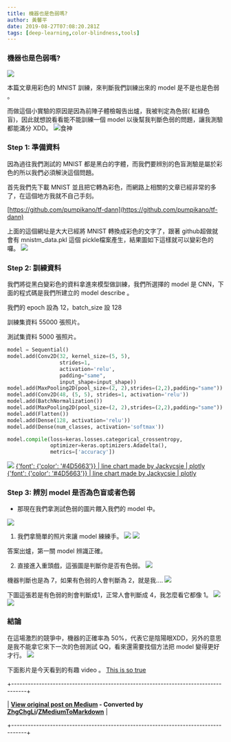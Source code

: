 ```yaml
---
title: 機器也是色弱嗎?
author: 黃馨平
date: 2019-08-27T07:08:20.281Z
tags: [deep-learning,color-blindness,tools]
---
```


### 機器也是色弱嗎?
![](images/99ede0ac1f33/1*iJeHKRFWLCiGk7Ff_-hIDA.png "")

本篇文章用彩色的 MNIST 訓練，來判斷我們訓練出來的 model 是不是也是色弱 。

而做這個小實驗的原因是因為前陣子體檢報告出爐，我被判定為色弱( 紅綠色盲)，因此就想說看看能不能訓練一個 model 以後幫我判斷色弱的問題，讓我測驗都能滿分 XDD。
![食神](images/99ede0ac1f33/1*7aill_4EqANA58NX6w2Oww.jpeg "食神")
### Step 1: 準備資料

因為過往我們測試的 MNIST 都是黑白的字體，而我們要辨別的色盲測驗是屬於彩色的所以我們必須解決這個問題。

首先我們先下載 MNIST 並且把它轉為彩色，而網路上相關的文章已經非常的多了，在這個地方我就不自己手刻。

[https://github.com/pumpikano/tf-dann](https://github.com/pumpikano/tf-dann)

上面的這個網址是大大已經將 MNIST 轉換成彩色的文字了，跟著 github超做就會有 mnistm_data.pkl 這個 pickle檔案產生，結果圖如下這樣就可以變彩色的囉。
![](images/99ede0ac1f33/1*EXjbE-_afTY0QbXtCzPQ2Q.png "")
### Step 2: 訓練資料

我們將從黑白變彩色的資料拿進來模型做訓練，我們所選擇的 model 是 CNN，下面的程式碼是我們所建立的 model describe 。

我們的 epoch 設為 12，batch_size 設 128

訓練集資料 55000 張照片。

測試集資料 5000 張照片。
```Python
model = Sequential()
model.add(Conv2D(32, kernel_size=(5, 5),
                 strides=1,
                 activation='relu',
                 padding="same",
                 input_shape=input_shape))
model.add(MaxPooling2D(pool_size=(2, 2),strides=(2,2),padding="same"))
model.add(Conv2D(48, (5, 5), strides=1, activation='relu'))
model.add(BatchNormalization())
model.add(MaxPooling2D(pool_size=(2, 2),strides=(2,2),padding="same"))
model.add(Flatten())
model.add(Dense(128, activation='relu'))
model.add(Dense(num_classes, activation='softmax'))

model.compile(loss=keras.losses.categorical_crossentropy,
              optimizer=keras.optimizers.Adadelta(),
              metrics=['accuracy'])
```
![](images/99ede0ac1f33/1*nwoXrkdkJRX6NpQK37ZKRg.jpeg "")
[{'font': {'color': '#4D5663'}} | line chart made by Jackycsie | plotly](https://cdn.embedly.com/widgets/media.html?url=https%3A%2F%2Fplot.ly%2F%7Ejackycsie%2F10%2Ffont-color-4d5663%2F&src=https%3A%2F%2Fplot.ly%2F%7Ejackycsie%2F10.embed%3Fautosize%3Dtrue&type=text%2Fhtml&key=a19fcc184b9711e1b4764040d3dc5c07&schema=plot)
[{'font': {'color': '#4D5663'}} | line chart made by Jackycsie | plotly](https://cdn.embedly.com/widgets/media.html?url=https%3A%2F%2Fplot.ly%2F%7Ejackycsie%2F12%2Ffont-color-4d5663%2F&src=https%3A%2F%2Fplot.ly%2F%7Ejackycsie%2F12.embed%3Fautosize%3Dtrue&type=text%2Fhtml&key=a19fcc184b9711e1b4764040d3dc5c07&schema=plot)
### Step 3: 辨別 model 是否為色盲或者色弱
- 那現在我們拿測試色弱的圖片餵入我們的 model 中。

![](images/99ede0ac1f33/1*5ROKWjmCadk5HSWnf_9nyA.gif "")

1. 我們拿簡單的照片來讓 model 練練手。
![](images/99ede0ac1f33/1*k1fHBx_XfQwsSlluXlYWrw.jpeg "")
![](images/99ede0ac1f33/1*YKOtbjOfn_ENi04twxBcnQ.jpeg "")

答案出爐，第一關 model 辨識正確。

2. 直接進入重頭戲，這張圖是判斷你是否有色弱。
![](images/99ede0ac1f33/1*DPNNgQZ3qsHrZOcp0-4WkA.jpeg "")

機器判斷也是為 7，如果有色弱的人會判斷為 2，就是我....
![](images/99ede0ac1f33/1*rQ82Qugn2dJfrY6deOhnBw.jpeg "")

下圖這張若是有色弱的則會判斷成1，正常人會判斷成 4，我怎麼看它都像 1。
![](images/99ede0ac1f33/1*GoXHBqZmeMCI_uqWRbVOug.jpeg "")
![](images/99ede0ac1f33/1*PfAGP3xn0kdaTo-U6jIu1Q.jpeg "")
### 結論

在這場激烈的競爭中，機器的正確率為 50%，代表它是陰陽眼XDD，另外的意思是我不能拿它來下一次的色弱測試 QQ，看來還需要找個方法把 model 變得更好才行。
![](images/99ede0ac1f33/1*wDr1dumviBpUQVs5lO7a-A.gif "")

下面影片是今天看到的有趣 video 。
[This is so true](https://cdn.embedly.com/widgets/media.html?type=text%2Fhtml&key=a19fcc184b9711e1b4764040d3dc5c07&schema=facebook&url=https%3A//www.facebook.com/statguy88/videos/1239406509573016/&image=)



+-----------------------------------------------------------------------------------+

| **[View original post on Medium](https://medium.com/jacky-life/%E6%A9%9F%E5%99%A8%E4%B9%9F%E6%98%AF%E8%89%B2%E5%BC%B1%E5%97%8E-99ede0ac1f33) - Converted by [ZhgChgLi](https://blog.zhgchg.li)/[ZMediumToMarkdown](https://github.com/ZhgChgLi/ZMediumToMarkdown)** |

+-----------------------------------------------------------------------------------+
